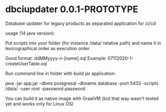# dbciupdater 0.0.1-PROTOTYPE
Database updater for legacy products as separated application for ci/cd

usage (14 java version):

Put scripts into your folder (for instance /data/ relative path) and name it in lexicographical order as execution order.

Good format: ddMMyyyy-n-[name].sql 
Example: 07112020-1-createUserTable.sql

Run command line in folder with build jar application:

java -jar app.jar -dbms postgresql -dbname database -port 5432 -scripts /data/ -user root -password password

You can build it as native image with GraalVM (but that way wasn't tested yet and works only for Linux OS)
